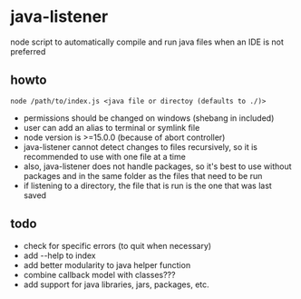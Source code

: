 # java-listener

node script to automatically compile and run java files when an IDE is not preferred

## howto

`node /path/to/index.js <java file or directoy (defaults to ./)>`

* permissions should be changed on windows (shebang in included)
* user can add an alias to terminal or symlink file
* node version is >=15.0.0 (because of abort controller)
* java-listener cannot detect changes to files recursively, so it is recommended to use with one file at a time
* also, java-listener does not handle packages, so it's best to use without packages and in the same folder as the files that need to be run
* if listening to a directory, the file that is run is the one that was last saved

## todo

* check for specific errors (to quit when necessary)
* add --help to index
* add better modularity to java helper function
* combine callback model with classes???
* add support for java libraries, jars, packages, etc.
